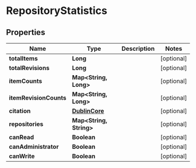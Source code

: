 
# RepositoryStatistics

## Properties
Name | Type | Description | Notes
------------ | ------------- | ------------- | -------------
**totalItems** | **Long** |  |  [optional]
**totalRevisions** | **Long** |  |  [optional]
**itemCounts** | **Map&lt;String, Long&gt;** |  |  [optional]
**itemRevisionCounts** | **Map&lt;String, Long&gt;** |  |  [optional]
**citation** | [**DublinCore**](DublinCore.md) |  |  [optional]
**repositories** | **Map&lt;String, String&gt;** |  |  [optional]
**canRead** | **Boolean** |  |  [optional]
**canAdministrator** | **Boolean** |  |  [optional]
**canWrite** | **Boolean** |  |  [optional]




